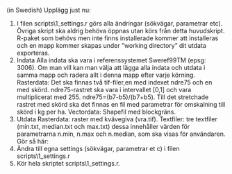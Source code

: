 (in Swedish)
Upplägg just nu:
1.	I filen scripts\1_settings.r görs alla ändringar (sökvägar, parametrar etc). Övriga skript ska aldrig behöva öppnas utan körs från detta huvudskript. R-paket som behövs men inte finns installerade kommer att installeras och en mapp kommer skapas under ”working directory” dit utdata exporteras.
2.	Indata Alla indata ska vara i referenssystemet Sweref99TM (epsg: 3006). Om man vill kan man välja att lägga alla indata och utdata i samma mapp och radera allt i denna mapp efter varje körning.
   Rasterdata: Det ska finnas två tif-filer,en med indexet ndre75 och en med skörd. ndre75-rastret ska vara i intervallet [0,1] och vara multiplicerat med 255. ndre75=(b7-b5)/(b7+b5). Till det stretchade rastret med skörd ska det finnas en fil med parametrar för omskalning till skörd i kg per ha.
Vectordata: Shapefil med blockgräns.
3.	Utdata Rasterdata: raster med kvävegiva (vra.tif). Textfiler: tre textfiler (min.txt, median.txt och max.txt) dessa innehåller värden för parametrarna n.min, n.max och n.median, som ska visas för användaren.
Gör så här:
1.	Ändra till egna settings (sökvägar, parametrar et c) i filen scripts\1_settings.r
2.	Kör hela skriptet scripts\1_settings.r.
